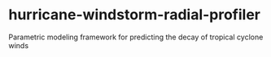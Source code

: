# hurricane-windstorm-radial-profiler
Parametric modeling framework for predicting the decay of tropical cyclone winds

